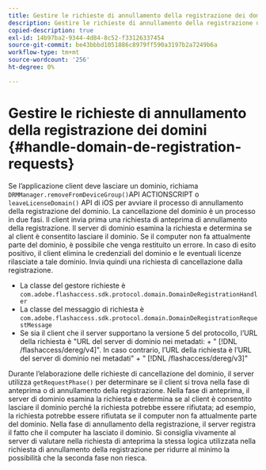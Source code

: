 ```yaml
---
title: Gestire le richieste di annullamento della registrazione dei domini
description: Gestire le richieste di annullamento della registrazione dei domini
copied-description: true
exl-id: 14b97ba2-9344-4d84-8c52-f33126337454
source-git-commit: be43bbbd1051886c8979ff590a3197b2a7249b6a
workflow-type: tm+mt
source-wordcount: '256'
ht-degree: 0%

---
```


# Gestire le richieste di annullamento della registrazione dei domini {#handle-domain-de-registration-requests}

Se l’applicazione client deve lasciare un dominio, richiama `DRMManager.removeFromDeviceGroup()`API ACTIONSCRIPT o `leaveLicenseDomain()` API di iOS per avviare il processo di annullamento della registrazione del dominio. La cancellazione del dominio è un processo in due fasi. Il client invia prima una richiesta di anteprima di annullamento della registrazione. Il server di dominio esamina la richiesta e determina se al client è consentito lasciare il dominio. Se il computer non fa attualmente parte del dominio, è possibile che venga restituito un errore. In caso di esito positivo, il client elimina le credenziali del dominio e le eventuali licenze rilasciate a tale dominio. Invia quindi una richiesta di cancellazione dalla registrazione.

* La classe del gestore richieste è `com.adobe.flashaccess.sdk.protocol.domain.DomainDeRegistrationHandler`
* La classe del messaggio di richiesta è `com.adobe.flashaccess.sdk.protocol.domain.DomainDeRegistrationRequestMessage`
* Se sia il client che il server supportano la versione 5 del protocollo, l’URL della richiesta è &quot;URL del server di dominio nei metadati: + &quot; [!DNL /flashaccess/dereg/v4]&quot;. In caso contrario, l’URL della richiesta è l’URL del server di dominio nei metadati&quot; + &quot; [!DNL /flashaccess/dereg/v3]&quot;

Durante l’elaborazione delle richieste di cancellazione del dominio, il server utilizza `getRequestPhase()` per determinare se il client si trova nella fase di anteprima o di annullamento della registrazione. Nella fase di anteprima, il server di dominio esamina la richiesta e determina se al client è consentito lasciare il dominio perché la richiesta potrebbe essere rifiutata; ad esempio, la richiesta potrebbe essere rifiutata se il computer non fa attualmente parte del dominio. Nella fase di annullamento della registrazione, il server registra il fatto che il computer ha lasciato il dominio. Si consiglia vivamente al server di valutare nella richiesta di anteprima la stessa logica utilizzata nella richiesta di annullamento della registrazione per ridurre al minimo la possibilità che la seconda fase non riesca.
